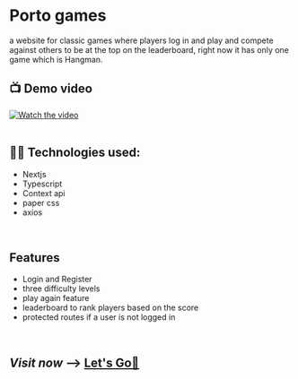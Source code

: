 # Porto games
a website for classic games where players log in and play and compete against others to be at the top on the leaderboard, right now it has only one game which is Hangman.
<br/>

## 📺 Demo video
<a href="https://www.youtube.com/watch?v=FIMkfiyWYCY" target="_blank" rel="noopener">
 <img src="http://img.youtube.com/vi/FIMkfiyWYCY/maxresdefault.jpg" alt="Watch the video"/>
</a>

<br/>
<br/>   


## 👨‍💻 Technologies used:
- Nextjs
- Typescript
- Context api
- paper css
- axios

<br>

## Features
- Login and Register
- three difficulty levels
- play again feature
- leaderboard to rank players based on the score
- protected routes if a user is not logged in


<br/>

## **_Visit now_** -->  <a href="https://hangman-next.vercel.app/" target="_blank" rel="noopener">Let's Go🚀</a>
